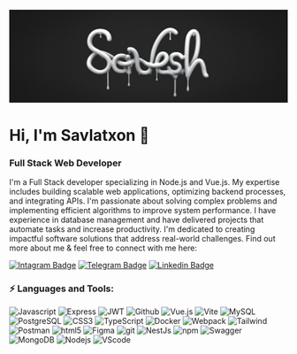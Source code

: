 [![Header](https://github.com/Savesh1508/savesh1508/blob/main/assets/savesh15081.jpeg)](https://savlatxon-eshonov.netlify.app/)

<h1 align="left">Hi, I'm Savlatxon 👋</h1>

<h3 align="left">Full Stack Web Developer</h3>

I'm a Full Stack developer specializing in Node.js and Vue.js. My expertise includes building scalable web applications, optimizing backend processes, and integrating APIs. I'm passionate about solving complex problems and implementing efficient algorithms to improve system performance. I have experience in database management and have delivered projects that automate tasks and increase productivity. I'm dedicated to creating impactful software solutions that address real-world challenges. Find out more about me & feel free to connect with me here:

[![Intagram Badge](https://img.shields.io/badge/Instagram-E4405F?style=for-the-badge&logo=instagram&logoColor=white&link=https://www.instagram.com/savesh1508/)](https://www.instagram.com/savesh1508/)
[![Telegram Badge](https://img.shields.io/badge/Telegram-2CA5E0?style=for-the-badge&logo=telegram&logoColor=white&link=https://t.me/Savesh2004)](https://t.me/Savesh2004)
[![Linkedin Badge](https://img.shields.io/badge/LinkedIn-0077B5?style=for-the-badge&logo=linkedin&logoColor=white&link=https://www.linkedin.com/in/savlatxon-eshonov-b4452a292/)](https://www.linkedin.com/in/savlatxon-eshonov-b4452a292/)

<h3 align="left">⚡ Languages and Tools:</h3>
<p>
  <img
    alt="Javascript"
    src="https://img.shields.io/badge/JavaScript-323330?style=for-the-badge&logo=javascript&logoColor=F7DF1E"
  />
  <img
    alt="Express"
    src="https://img.shields.io/badge/Express.js-000000?style=for-the-badge&logo=express&logoColor=white"
  />
  <img
    alt="JWT"
    src="https://img.shields.io/badge/JWT-000000?style=for-the-badge&logo=JSON%20web%20tokens&logoColor=white"
  />
  <img
    alt="Github"
    src="https://img.shields.io/badge/GitHub-100000?style=for-the-badge&logo=github&logoColor=white"
  />
  <img
    alt="Vue.js"
    src="https://img.shields.io/badge/Vue.js-35495E?style=for-the-badge&logo=vuedotjs&logoColor=4FC08D"
  />
  <img
    alt="Vite"
    src="https://img.shields.io/badge/Vite-B73BFE?style=for-the-badge&logo=vite&logoColor=FFD62E"
  />
  <img
    alt="MySQL"
    src="https://img.shields.io/badge/MySQL-005C84?style=for-the-badge&logo=mysql&logoColor=white"
  />
  <img
    alt="PostgreSQL"
    src="https://img.shields.io/badge/PostgreSQL-316192?style=for-the-badge&logo=postgresql&logoColor=white"
  />
  <img
    alt="CSS3"
    src="https://img.shields.io/badge/CSS3-1572B6?style=for-the-badge&logo=css3&logoColor=white"
  />
  <img
    alt="TypeScript"
    src="https://img.shields.io/badge/TypeScript-007ACC?style=for-the-badge&logo=typescript&logoColor=white"
  />
  <img
    alt="Docker"
    src="https://img.shields.io/badge/Docker-2CA5E0?style=for-the-badge&logo=docker&logoColor=white"
  />
  <img
    alt="Webpack"
    src="https://img.shields.io/badge/Webpack-8DD6F9?style=for-the-badge&logo=Webpack&logoColor=white"
  />
  <img
    alt="Tailwind"
    src="https://img.shields.io/badge/Tailwind_CSS-38B2AC?style=for-the-badge&logo=tailwind-css&logoColor=white"
  />
  <img
    alt="Postman"
    src="https://img.shields.io/badge/Postman-FF6C37?style=for-the-badge&logo=Postman&logoColor=white"
  />
  <img
    alt="html5"
    src="https://img.shields.io/badge/HTML5-E34F26?style=for-the-badge&logo=html5&logoColor=white"
  />
  <img
    alt="Figma"
    src="https://img.shields.io/badge/Figma-F24E1E?style=for-the-badge&logo=figma&logoColor=white"
  />
  <img
    alt="git"
    src="https://img.shields.io/badge/GIT-E44C30?style=for-the-badge&logo=git&logoColor=white"
  />
  <img
    alt="NestJs"
    src="https://img.shields.io/badge/nestjs-E0234E?style=for-the-badge&logo=nestjs&logoColor=white"
  />
  <img
    alt="npm"
    src="https://img.shields.io/badge/npm-CB3837?style=for-the-badge&logo=npm&logoColor=white"
  />
  <img
    alt="Swagger"
    src="https://img.shields.io/badge/Swagger-85EA2D?style=for-the-badge&logo=Swagger&logoColor=white"
  />
  <img
    alt="MongoDB"
    src="https://img.shields.io/badge/MongoDB-4EA94B?style=for-the-badge&logo=mongodb&logoColor=white"
  />
  <img
    alt="Nodejs"
    src="https://img.shields.io/badge/Node.js-339933?style=for-the-badge&logo=nodedotjs&logoColor=white"
  />
  <img
    alt="VScode"
    src="https://img.shields.io/badge/VSCode-0078D4?style=for-the-badge&logo=visual%20studio%20code&logoColor=white"
  />
</p>
